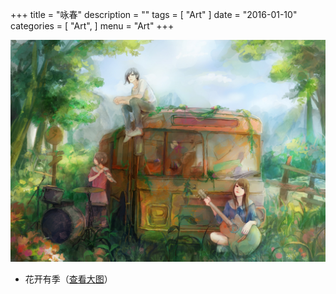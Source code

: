 +++
title = "咏春"
description = ""
tags = [
    "Art"
]
date = "2016-01-10"
categories = [
    "Art",
]
menu = "Art"
+++

![](/images/post/20160110095600.jpg)

* 花开有季（[查看大图](/images/post/20160110095600.jpg)）
